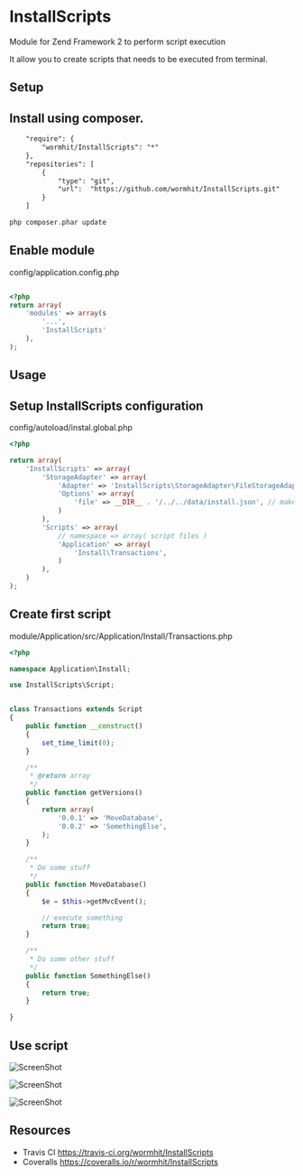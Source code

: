 InstallScripts
==============

Module for Zend Framework 2 to perform script execution

It allow you to create scripts that needs to be executed from terminal.



Setup
-----

Install using composer.
---

``` xml
    "require": {
        "wormhit/InstallScripts": "*"
    },
    "repositories": [
        {
            "type": "git",
            "url":  "https://github.com/wormhit/InstallScripts.git"
        }
    ]
```

```sh
php composer.phar update
```


Enable module
---

config/application.config.php
``` php

<?php
return array(
    'modules' => array(s
        '...',
        'InstallScripts'
    ),
);

```


Usage
-----

Setup InstallScripts configuration
---

config/autoload/instal.global.php
``` php
<?php

return array(
    'InstallScripts' => array(
        'StorageAdapter' => array(
            'Adapter' => 'InstallScripts\StorageAdapter\FileStorageAdapter',
            'Options' => array(
                'file' => __DIR__ . '/../../data/install.json', // make sure directory is writable
            )
        ),
        'Scripts' => array(
            // namespace => array( script files )
            'Application' => array(
                'Install\Transactions',
            )
        ),
    )
);

```


Create first script
---

module/Application/src/Application/Install/Transactions.php
``` php
<?php

namespace Application\Install;

use InstallScripts\Script;


class Transactions extends Script
{
    public function __construct()
    {
        set_time_limit(0);
    }

    /**
     * @return array
     */
    public function getVersions()
    {
        return array(
            '0.0.1' => 'MoveDatabase',
            '0.0.2' => 'SomethingElse',
        );
    }

    /**
     * Do some stuff
     */
    public function MoveDatabase()
    {
        $e = $this->getMvcEvent();

        // execute something
        return true;
    }

    /**
     * Do some other stuff
     */
    public function SomethingElse()
    {
        return true;
    }

}

```


Use script
---

![ScreenShot](http://i.imgur.com/aNJcMK5.png)

![ScreenShot](http://i.imgur.com/m6M6r3m.png)

![ScreenShot](http://i.imgur.com/v2LnocW.png)


## Resources

* Travis CI https://travis-ci.org/wormhit/InstallScripts
* Coveralls https://coveralls.io/r/wormhit/InstallScripts